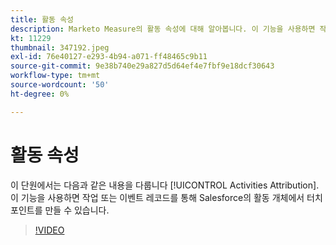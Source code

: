 ```yaml
---
title: 활동 속성
description: Marketo Measure의 활동 속성에 대해 알아봅니다. 이 기능을 사용하면 작업 또는 이벤트 레코드를 통해 Salesforce의 활동 개체에서 터치포인트를 만들 수 있습니다.
kt: 11229
thumbnail: 347192.jpeg
exl-id: 76e40127-e293-4b94-a071-ff48465c9b11
source-git-commit: 9e38b740e29a827d5d64ef4e7fbf9e18dcf30643
workflow-type: tm+mt
source-wordcount: '50'
ht-degree: 0%

---
```


# 활동 속성

이 단원에서는 다음과 같은 내용을 다룹니다 [!UICONTROL Activities Attribution]. 이 기능을 사용하면 작업 또는 이벤트 레코드를 통해 Salesforce의 활동 개체에서 터치포인트를 만들 수 있습니다.

>[!VIDEO](https://video.tv.adobe.com/v/347192/?quality=12&learn=on)
